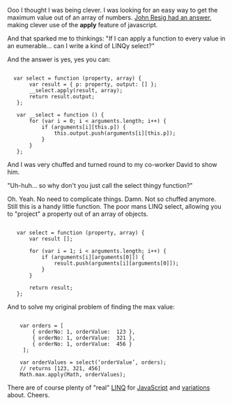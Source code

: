 Ooo I thought I was being clever.  I was looking for an easy way to get the maximum value out of an array of numbers.  [John Resig had an answer]( http://ejohn.org/blog/fast-javascript-maxmin/), making clever use of the **apply** feature of javascript.

And that sparked me to thinkings: "If I can apply a function to every value in an eumerable... can I write a kind of LINQy select?"

And the answer is yes, yes you can:

<pre><code>
  var select = function (property, array) {
       var result = { p: property, output: [] };
       __select.apply(result, array);
       return result.output;
   };

   var __select = function () {
       for (var i = 0; i < arguments.length; i++) {
           if (arguments[i][this.p]) {
               this.output.push(arguments[i][this.p]);
           }
       }
   };
</code></pre>

And I was very chuffed and turned round to my co-worker David to show him.

"Uh-huh... so why don't you just call the select thingy function?"

Oh. Yeah.  No need to complicate things.  Damn.  Not so chuffed anymore.  Still this is a handy little function.   The poor mans LINQ select, allowing you to "project" a property out of an array of objects.

<pre><code>
   var select = function (property, array) {
       var result [];

       for (var i = 1; i < arguments.length; i++) {
           if (arguments[i][arguments[0]]) {
               result.push(arguments[i][arguments[0]]);
           }
       }

       return result;
   };
</code></pre>

And to solve my original problem of finding the max value:

<pre><code>
    var orders = [
	    { orderNo: 1, orderValue:  123 },
    	{ orderNo: 1, orderValue:  321 },
	    { orderNo: 1, orderValue:  456 }
     ];
    
    var orderValues = select(‘orderValue’, orders);
    // returns [123, 321, 456]
    Math.max.apply(Math, orderValues);
</code></pre>

There are of course plenty of "real" [LINQ](https://jslinq.codeplex.com/) for [JavaScript](https://linqjs.codeplex.com/) and [variations](https://code.google.com/p/arrayzing/) about. Cheers.

